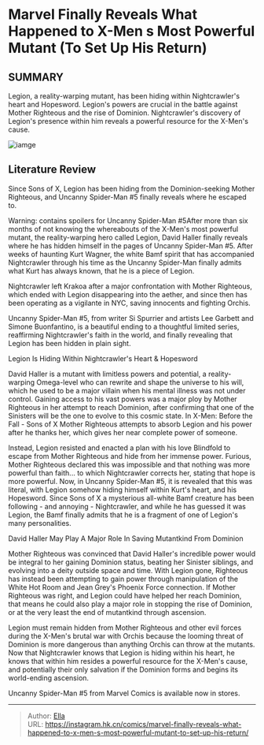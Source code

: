# Marvel Finally Reveals What Happened to X-Men s Most Powerful Mutant (To Set Up His Return)


## SUMMARY 



  Legion, a reality-warping mutant, has been hiding within Nightcrawler&#39;s heart and Hopesword.   Legion&#39;s powers are crucial in the battle against Mother Righteous and the rise of Dominion.   Nightcrawler&#39;s discovery of Legion&#39;s presence within him reveals a powerful resource for the X-Men&#39;s cause.  

![iamge](https://static1.srcdn.com/wordpress/wp-content/uploads/2018/09/Nightcrawler-X-Men-Beard-Comic-Art.jpg)

## Literature Review

Since Sons of X, Legion has been hiding from the Dominion-seeking Mother Righteous, and Uncanny Spider-Man #5 finally reveals where he escaped to.




Warning: contains spoilers for Uncanny Spider-Man #5After more than six months of not knowing the whereabouts of the X-Men&#39;s most powerful mutant, the reality-warping hero called Legion, David Haller finally reveals where he has hidden himself in the pages of Uncanny Spider-Man #5. After weeks of haunting Kurt Wagner, the white Bamf spirit that has accompanied Nightcrawler through his time as the Uncanny Spider-Man finally admits what Kurt has always known, that he is a piece of Legion.




Nightcrawler left Krakoa after a major confrontation with Mother Righteous, which ended with Legion disappearing into the aether, and since then has been operating as a vigilante in NYC, saving innocents and fighting Orchis.

          

Uncanny Spider-Man #5, from writer Si Spurrier and artists Lee Garbett and Simone Buonfantino, is a beautiful ending to a thoughtful limited series, reaffirming Nightcrawler&#39;s faith in the world, and finally revealing that Legion has been hidden in plain sight.


 Legion Is Hiding Within Nightcrawler&#39;s Heart &amp; Hopesword 
          

David Haller is a mutant with limitless powers and potential, a reality-warping Omega-level who can rewrite and shape the universe to his will, which he used to be a major villain when his mental illness was not under control. Gaining access to his vast powers was a major ploy by Mother Righteous in her attempt to reach Dominion, after confirming that one of the Sinisters will be the one to evolve to this cosmic state. In X-Men: Before the Fall - Sons of X Mother Righteous attempts to absorb Legion and his power after he thanks her, which gives her near complete power of someone.




Instead, Legion resisted and enacted a plan with his love Blindfold to escape from Mother Righteous and hide from her immense power. Furious, Mother Righteous declared this was impossible and that nothing was more powerful than faith... to which Nightcrawler corrects her, stating that hope is more powerful. Now, in Uncanny Spider-Man #5, it is revealed that this was literal, with Legion somehow hiding himself within Kurt&#39;s heart, and his Hopesword. Since Sons of X a mysterious all-white Bamf creature has been following - and annoying - Nightcrawler, and while he has guessed it was Legion, the Bamf finally admits that he is a fragment of one of Legion&#39;s many personalities.



 David Haller May Play A Major Role In Saving Mutantkind From Dominion 
          

Mother Righteous was convinced that David Haller&#39;s incredible power would be integral to her gaining Dominion status, beating her Sinister siblings, and evolving into a deity outside space and time. With Legion gone, Righteous has instead been attempting to gain power through manipulation of the White Hot Room and Jean Grey&#39;s Phoenix Force connection. If Mother Righteous was right, and Legion could have helped her reach Dominion, that means he could also play a major role in stopping the rise of Dominion, or at the very least the end of mutantkind through ascension.




Legion must remain hidden from Mother Righteous and other evil forces during the X-Men&#39;s brutal war with Orchis because the looming threat of Dominion is more dangerous than anything Orchis can throw at the mutants. Now that Nightcrawler knows that Legion is hiding within his heart, he knows that within him resides a powerful resource for the X-Men&#39;s cause, and potentially their only salvation if the Dominion forms and begins its world-ending ascension.

Uncanny Spider-Man #5 from Marvel Comics is available now in stores.



---

> Author: [Ella](https://instagram.hk.cn/)  
> URL: https://instagram.hk.cn/comics/marvel-finally-reveals-what-happened-to-x-men-s-most-powerful-mutant-to-set-up-his-return/  

